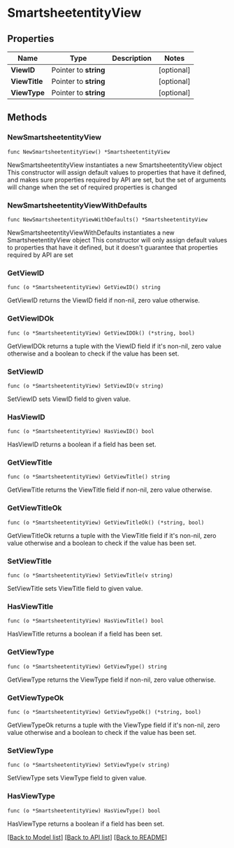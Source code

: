 # SmartsheetentityView

## Properties

Name | Type | Description | Notes
------------ | ------------- | ------------- | -------------
**ViewID** | Pointer to **string** |  | [optional] 
**ViewTitle** | Pointer to **string** |  | [optional] 
**ViewType** | Pointer to **string** |  | [optional] 

## Methods

### NewSmartsheetentityView

`func NewSmartsheetentityView() *SmartsheetentityView`

NewSmartsheetentityView instantiates a new SmartsheetentityView object
This constructor will assign default values to properties that have it defined,
and makes sure properties required by API are set, but the set of arguments
will change when the set of required properties is changed

### NewSmartsheetentityViewWithDefaults

`func NewSmartsheetentityViewWithDefaults() *SmartsheetentityView`

NewSmartsheetentityViewWithDefaults instantiates a new SmartsheetentityView object
This constructor will only assign default values to properties that have it defined,
but it doesn't guarantee that properties required by API are set

### GetViewID

`func (o *SmartsheetentityView) GetViewID() string`

GetViewID returns the ViewID field if non-nil, zero value otherwise.

### GetViewIDOk

`func (o *SmartsheetentityView) GetViewIDOk() (*string, bool)`

GetViewIDOk returns a tuple with the ViewID field if it's non-nil, zero value otherwise
and a boolean to check if the value has been set.

### SetViewID

`func (o *SmartsheetentityView) SetViewID(v string)`

SetViewID sets ViewID field to given value.

### HasViewID

`func (o *SmartsheetentityView) HasViewID() bool`

HasViewID returns a boolean if a field has been set.

### GetViewTitle

`func (o *SmartsheetentityView) GetViewTitle() string`

GetViewTitle returns the ViewTitle field if non-nil, zero value otherwise.

### GetViewTitleOk

`func (o *SmartsheetentityView) GetViewTitleOk() (*string, bool)`

GetViewTitleOk returns a tuple with the ViewTitle field if it's non-nil, zero value otherwise
and a boolean to check if the value has been set.

### SetViewTitle

`func (o *SmartsheetentityView) SetViewTitle(v string)`

SetViewTitle sets ViewTitle field to given value.

### HasViewTitle

`func (o *SmartsheetentityView) HasViewTitle() bool`

HasViewTitle returns a boolean if a field has been set.

### GetViewType

`func (o *SmartsheetentityView) GetViewType() string`

GetViewType returns the ViewType field if non-nil, zero value otherwise.

### GetViewTypeOk

`func (o *SmartsheetentityView) GetViewTypeOk() (*string, bool)`

GetViewTypeOk returns a tuple with the ViewType field if it's non-nil, zero value otherwise
and a boolean to check if the value has been set.

### SetViewType

`func (o *SmartsheetentityView) SetViewType(v string)`

SetViewType sets ViewType field to given value.

### HasViewType

`func (o *SmartsheetentityView) HasViewType() bool`

HasViewType returns a boolean if a field has been set.


[[Back to Model list]](../README.md#documentation-for-models) [[Back to API list]](../README.md#documentation-for-api-endpoints) [[Back to README]](../README.md)


